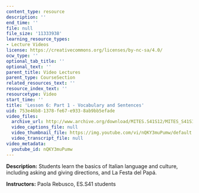 ```yaml
---
content_type: resource
description: ''
end_time: ''
file: null
file_size: '11333938'
learning_resource_types:
- Lecture Videos
license: https://creativecommons.org/licenses/by-nc-sa/4.0/
ocw_type: ''
optional_tab_title: ''
optional_text: ''
parent_title: Video Lectures
parent_type: CourseSection
related_resources_text: ''
resource_index_text: ''
resourcetype: Video
start_time: ''
title: 'Lesson 6: Part 1 - Vocabulary and Sentences'
uid: 753e46b8-1378-fe67-e933-8ab9bb5efade
video_files:
  archive_url: http://www.archive.org/download/MITES.S41S12/MITES_S41S12_Lesson6_Part1_300k.mp4
  video_captions_file: null
  video_thumbnail_file: https://img.youtube.com/vi/nQKY3muPumw/default.jpg
  video_transcript_file: null
video_metadata:
  youtube_id: nQKY3muPumw
---
```


**Description:** Students learn the basics of Italian language and culture, including asking and giving directions, and La Festa del Papá.

**Instructors:** Paola Rebusco, ES.S41 students

